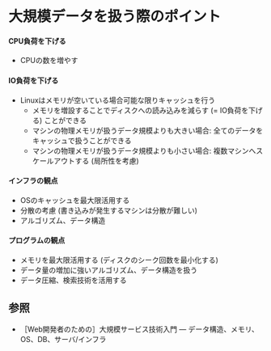 # 大規模データを扱う際のポイント
#### CPU負荷を下げる
- CPUの数を増やす

#### IO負荷を下げる
- Linuxはメモリが空いている場合可能な限りキャッシュを行う
  - メモリを増設することでディスクへの読み込みを減らす (= IO負荷を下げる) ことができる
  - マシンの物理メモリが扱うデータ規模よりも大きい場合: 全てのデータをキャッシュで扱うことができる
  - マシンの物理メモリが扱うデータ規模よりも小さい場合: 複数マシンへスケールアウトする (局所性を考慮)

#### インフラの観点
- OSのキャッシュを最大限活用する
- 分散の考慮 (書き込みが発生するマシンは分散が難しい)
- アルゴリズム、データ構造

#### プログラムの観点
- メモリを最大限活用する (ディスクのシーク回数を最小化する)
- データ量の増加に強いアルゴリズム、データ構造を扱う
- データ圧縮、検索技術を活用する

## 参照
- ［Web開発者のための］大規模サービス技術入門 ― データ構造、メモリ、OS、DB、サーバ/インフラ
